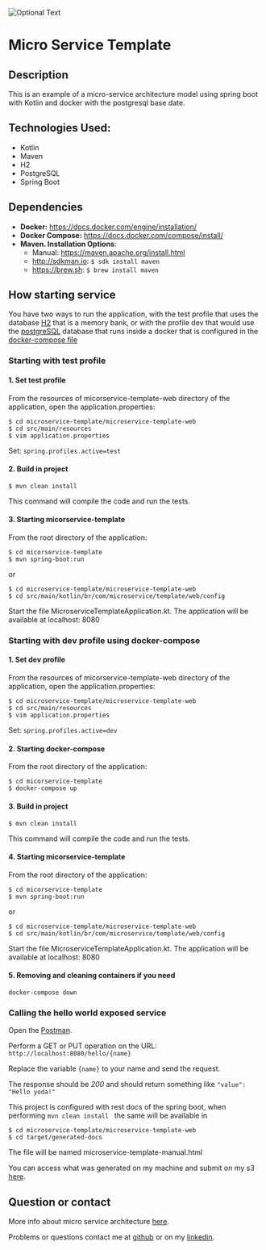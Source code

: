 ![Optional Text](../master/img/microservice.png)

# Micro Service Template

## Description
  This is an example of a micro-service architecture model using spring boot with Kotlin and docker with the postgresql base date.
    
## Technologies Used:

* Kotlin
* Maven
* H2
* PostgreSQL
* Spring Boot

## Dependencies

- **Docker:** https://docs.docker.com/engine/installation/
- **Docker Compose:** https://docs.docker.com/compose/install/
- **Maven. Installation Options**: 
  - Manual: https://maven.apache.org/install.html
  - http://sdkman.io: `$ sdk install maven`
  - https://brew.sh: `$ brew install maven`

## How starting service

You have two ways to run the application, with the test profile that uses the database [H2](http://www.h2database.com/html/main.html) that is a memory bank, 
or with the profile dev that would use the [postgreSQL](https://www.postgresql.org) database that runs inside a docker that is configured in the 
[docker-compose file](https://github.com/JoaoPedroCardoso/microservice-template/blob/master/docker-compose.yml)

### Starting with test profile


#### 1. Set test profile 

From the resources of micorservice-template-web directory of the application, open the application.properties:
```
$ cd microservice-template/microservice-template-web
$ cd src/main/resources
$ vim application.properties
```
Set:  ```spring.profiles.active=test```

#### 2. Build in project

```
$ mvn clean install
```
This command will compile the code and run the tests.

#### 3. Starting micorservice-template

From the root directory of the application:

```
$ cd micorservice-template
$ mvn spring-boot:run
```

or

```
$ cd microservice-template/microservice-template-web
$ cd src/main/kotlin/br/com/microservice/template/web/config
```

Start the file MicroserviceTemplateApplication.kt.
The application will be available at localhost: 8080

### Starting with dev profile using docker-compose

#### 1. Set dev profile 

From the resources of micorservice-template-web directory of the application, open the application.properties:
```
$ cd microservice-template/microservice-template-web
$ cd src/main/resources
$ vim application.properties
```
Set:  ```spring.profiles.active=dev```

#### 2. Starting docker-compose

From the root directory of the application:

```
$ cd micorservice-template
$ docker-compose up
```

#### 3. Build in project

```
$ mvn clean install
```
This command will compile the code and run the tests.

#### 4. Starting micorservice-template

From the root directory of the application:

```
$ cd micorservice-template
$ mvn spring-boot:run
```

or

```
$ cd microservice-template/microservice-template-web
$ cd src/main/kotlin/br/com/microservice/template/web/config
```

Start the file MicroserviceTemplateApplication.kt.
The application will be available at localhost: 8080

#### 5. Removing and cleaning containers if you need
```
docker-compose down
```

### Calling the hello world exposed service

Open the [Postman](https://www.getpostman.com).

Perform a GET or PUT operation on the URL: ``http://localhost:8080/hello/{name}``

Replace the variable ``{name}`` to your name and send the request.

The response should be _200_ and should return something like ```"value": "Hello yoda!"```

This project is configured with rest docs of the spring boot, when performing ``mvn clean install `` the same will be 
available in 
 
 ```
 $ cd microservice-template/microservice-template-web
 $ cd target/generated-docs
 ```
The file will be named microservice-template-manual.html
 
You can access what was generated on my machine and submit on my s3 [here](https://s3.us-east-2.amazonaws.com/microservice-templatedocumentation/doc/microservice-template-manual.html).

## Question or contact

More info about micro service architecture [here](http://microservices.io/patterns/microservices.html).

Problems or questions contact me at [github](https://github.com/JoaoPedroCardoso) or on my [linkedin](https://www.linkedin.com/in/joaopedrocar/).